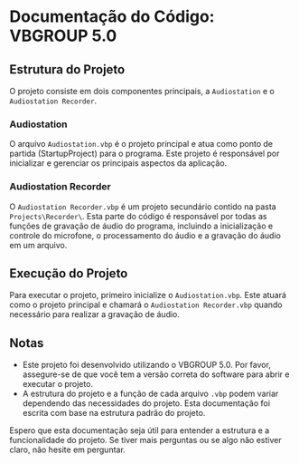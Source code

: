 # Documentação do Código: VBGROUP 5.0

## Estrutura do Projeto

O projeto consiste em dois componentes principais, a `Audiostation` e o `Audiostation Recorder`.

### Audiostation

O arquivo `Audiostation.vbp` é o projeto principal e atua como ponto de partida (StartupProject) para o programa. Este projeto é responsável por inicializar e gerenciar os principais aspectos da aplicação.

### Audiostation Recorder

O `Audiostation Recorder.vbp` é um projeto secundário contido na pasta `Projects\Recorder\`. Esta parte do código é responsável por todas as funções de gravação de áudio do programa, incluindo a inicialização e controle do microfone, o processamento do áudio e a gravação do áudio em um arquivo.

## Execução do Projeto

Para executar o projeto, primeiro inicialize o `Audiostation.vbp`. Este atuará como o projeto principal e chamará o `Audiostation Recorder.vbp` quando necessário para realizar a gravação de áudio.

## Notas

- Este projeto foi desenvolvido utilizando o VBGROUP 5.0. Por favor, assegure-se de que você tem a versão correta do software para abrir e executar o projeto.
- A estrutura do projeto e a função de cada arquivo `.vbp` podem variar dependendo das necessidades do projeto. Esta documentação foi escrita com base na estrutura padrão do projeto.
  
Espero que esta documentação seja útil para entender a estrutura e a funcionalidade do projeto. Se tiver mais perguntas ou se algo não estiver claro, não hesite em perguntar.